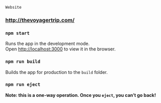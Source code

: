 `Website`
### http://thevoyagertrip.com/


### `npm start`
Runs the app in the development mode.<br>
Open [http://localhost:3000](http://localhost:3000) to view it in the browser.

### `npm run build`
Builds the app for production to the `build` folder.<br>

### `npm run eject`
**Note: this is a one-way operation. Once you `eject`, you can’t go back!**
